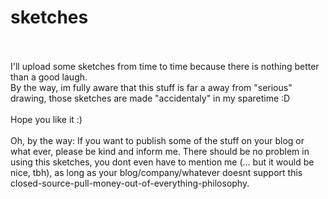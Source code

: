 # sketches
</br>
</br>
I'll upload some sketches from time to time because there is nothing better than a good laugh. </br>
By the way, im fully aware that this stuff is far a away from "serious" drawing, those sketches are made "accidentaly" in my sparetime :D</br></br>
Hope you like it :)
</br></br>
Oh, by the way: If you want to publish some of the stuff on your blog or what ever, please be kind and inform me. There should be no problem in using this sketches, you dont even have to mention me (... but it would be nice, tbh), as long as your blog/company/whatever doesnt support this closed-source-pull-money-out-of-everything-philosophy.
